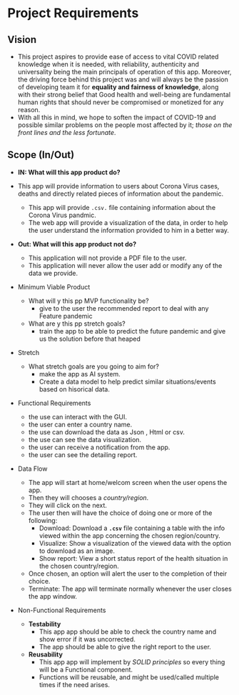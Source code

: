 # Project Requirements

## **Vision**

- This project aspires to provide ease of access to vital COVID related knowledge
when it is needed, with reliability, authenticity and universality being the main
principals of operation of this app. Moreover, the driving force behind this
project was and will always be the passion of developing team it for **equality
and fairness of knowledge**, along with their strong belief that Good health and
well-being are fundamental human rights that should never be compromised or
monetized for any reason.
- With all this in mind, we hope to soften the impact of COVID-19 and possible
similar problems on the people most affected by
it; _those on the front lines and the less fortunate_.

## Scope (In/Out)

- **IN: What will this app product do?**
- This app will provide information to users about Corona Virus
  cases, deaths and directly related pieces of information about the pandemic.
  - This app will provide `.csv.` file containing information about the
  Corona Virus pandmic.
  - The web app will provide a visualization of the data, in order to help
  the user understand the information provided to him in a better way.
- **Out: What will this app product not do?**
  - This application will not provide a PDF file to the user.
  - This application will never allow the user add or modify any of the data we provide.

- Minimum Viable Product
  - What will y this pp MVP functionality be?
    - give to the user the recommended report to deal with any Feature pandemic
  - What are y this pp stretch goals?
    - train the app to be able to predict the future pandemic and give us the
    solution before that heaped
- Stretch
  - What stretch goals are you going to aim for?
    - make the app as AI system.
    - Create a data model to help predict similar situations/events based on
    hisorical data.

- Functional Requirements
  - the use can interact with the GUI.
  - the user can enter a country name.
  - the use can download the data as Json , Html or csv.
  - the use can see the data visualization.
  - the user can receive a notification from the app.
  - the user can see the detailing report.

- Data Flow
  - The app will start at home/welcom screen when the user opens the app.
  - Then they will chooses a _country/region_.
  - They will click on the next.
  - The user then will have the choice of doing one or more of the following:
    - Download: Download a **`.csv`** file containing a table with the info
    viewed within the app concerning the chosen region/country.
    - Visualize: Show a visualization of the viewed data with the option to
    download as an image.
    - Show report: View a short status report of the health situation in the
    chosen country/region.
  - Once chosen, an option will alert the user to the completion of their choice.
  - Terminate: The app will terminate normally whenever the user closes the app window.

- Non-Functional Requirements
  - **Testability**
    - This app app should be able to check the country name and show error if
    it was uncorrected.
    - The app should be able to give the right report to the user.
  - **Reusability**
    - This app app will implement by _SOLID principles_ so every thing will be
    a Functional component.
    - Functions will be reusable, and might be used/called multiple times if
    the need arises.
